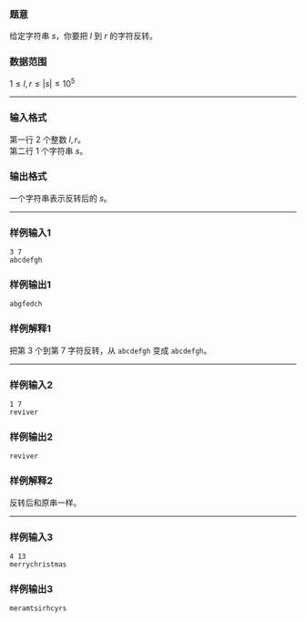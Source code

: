 ### 题意 
给定字符串 $s$，你要把 $l$ 到 $r$ 的字符反转。
### 数据范围
$1\le l,r\le|s|\le10^5$

---
### 输入格式
第一行 $2$ 个整数 $l,r$。  
第二行 $1$ 个字符串 $s$。
### 输出格式
一个字符串表示反转后的 $s$。

---
### 样例输入1
```
3 7
abcdefgh
```
### 样例输出1
```
abgfedch
```
### 样例解释1
把第 $3$ 个到第 $7$ 字符反转，从 `abcdefgh` 变成 `abcdefgh`。

---
### 样例输入2
```
1 7
reviver
```
### 样例输出2
```
reviver
```
### 样例解释2
反转后和原串一样。

---
### 样例输入3
```
4 13
merrychristmas
```
### 样例输出3
```
meramtsirhcyrs
```